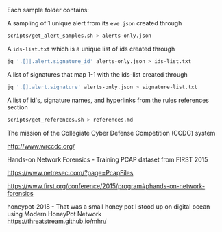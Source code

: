 Each sample folder contains:

A sampling of 1 unique alert from its `eve.json` created through

```sh
scripts/get_alert_samples.sh > alerts-only.json
```

A `ids-list.txt` which is a unique list of ids created through

```sh
jq '.[]|.alert.signature_id' alerts-only.json > ids-list.txt
```

A list of signatures that map 1-1 with the ids-list created through

```sh
jq '.[].alert.signature' alerts-only.json > signature-list.txt
```

A list of id's, signature names, and hyperlinks from the rules references section

```sh
scripts/get_references.sh > references.md
```

The mission of the Collegiate Cyber Defense Competition (CCDC) system

http://www.wrccdc.org/

Hands-on Network Forensics - Training PCAP dataset from FIRST 2015

https://www.netresec.com/?page=PcapFiles

https://www.first.org/conference/2015/program#phands-on-network-forensics

honeypot-2018 - That was a small honey pot I stood up on digital ocean using
Modern HoneyPot Network  
https://threatstream.github.io/mhn/
